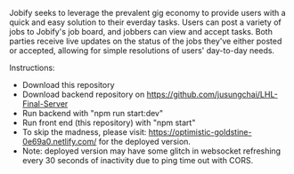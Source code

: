 Jobify seeks to leverage the prevalent gig economy to provide users with a quick and easy solution to their everday tasks. Users can post a variety of jobs to Jobify's job board, and jobbers can view and accept tasks. Both parties receive live updates on the status of the jobs they've either posted or accepted, allowing for simple resolutions of users' day-to-day needs.

Instructions:
- Download this repository
- Download backend repository on https://github.com/jusungchai/LHL-Final-Server
- Run backend with "npm run start:dev"
- Run front end (this repository) with "npm start"
- To skip the madness, please visit: https://optimistic-goldstine-0e69a0.netlify.com/ for the deployed version.
- Note: deployed version may have some glitch in websocket refreshing every 30 seconds of inactivity due to ping time out with CORS. 
